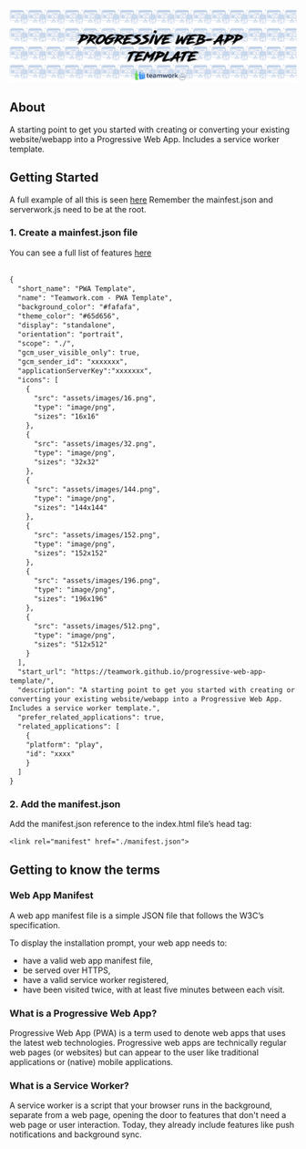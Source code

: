 ![alt text](.github/readme.png?raw=trueg "pws logo")

## About
A starting point  to get you started with creating or converting your existing website/webapp into a Progressive Web App. Includes a service worker template.



## Getting Started

A full example of all this is seen [here]()
Remember the mainfest.json and serverwork.js need to be at the root.

### 1. Create a mainfest.json file

You can see a full list of features  [here](https://developers.google.com/web/fundamentals/engage-and-retain/web-app-manifest/)

```

{
  "short_name": "PWA Template",
  "name": "Teamwork.com - PWA Template",
  "background_color": "#fafafa",
  "theme_color": "#65d656",
  "display": "standalone",
  "orientation": "portrait",
  "scope": "./",
  "gcm_user_visible_only": true,
  "gcm_sender_id": "xxxxxxx",
  "applicationServerKey":"xxxxxxx",
  "icons": [
    {
      "src": "assets/images/16.png",
      "type": "image/png",
      "sizes": "16x16"
    },
    {
      "src": "assets/images/32.png",
      "type": "image/png",
      "sizes": "32x32"
    },
    {
      "src": "assets/images/144.png",
      "type": "image/png",
      "sizes": "144x144"
    },
    {
      "src": "assets/images/152.png",
      "type": "image/png",
      "sizes": "152x152"
    },
    {
      "src": "assets/images/196.png",
      "type": "image/png",
      "sizes": "196x196"
    },
    {
      "src": "assets/images/512.png",
      "type": "image/png",
      "sizes": "512x512"
    }
  ],
  "start_url": "https://teamwork.github.io/progressive-web-app-template/",
  "description": "A starting point to get you started with creating or converting your existing website/webapp into a Progressive Web App. Includes a service worker template.",
  "prefer_related_applications": true,
  "related_applications": [
    {
    "platform": "play",
    "id": "xxxx"
    }
  ]
}

```

### 2. Add the manifest.json

Add the manifest.json reference to the index.html file’s head tag:

```
<link rel="manifest" href="./manifest.json">
```




## Getting to know the terms

### Web App Manifest

A web app manifest file is a simple JSON file that follows the W3C’s specification.

To display the installation prompt, your web app needs to:
- have a valid web app manifest file,
- be served over HTTPS,
- have a valid service worker registered,
- have been visited twice, with at least five minutes between each visit.

### What is a Progressive Web App?

Progressive Web App (PWA) is a term used to denote web apps that uses the latest web technologies. Progressive web apps are technically regular web pages (or websites) but can appear to the user like traditional applications or (native) mobile applications.


### What is a Service Worker?

A service worker is a script that your browser runs in the background, separate from a web page, opening the door to features that don't need a web page or user interaction. Today, they already include features like push notifications and background sync.



